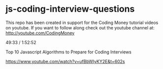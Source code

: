 # js-coding-interview-questions

This repo has been created in support for the Coding Money tutorial videos on youtube. If you want to follow along check out the youtube channel at: http://youtube.com/CodingMoney

49:33 / 1:52:52

Top 10 Javascript Algorithms to Prepare for Coding Interviews

https://www.youtube.com/watch?v=ufBbWIyKY2E&t=602s
